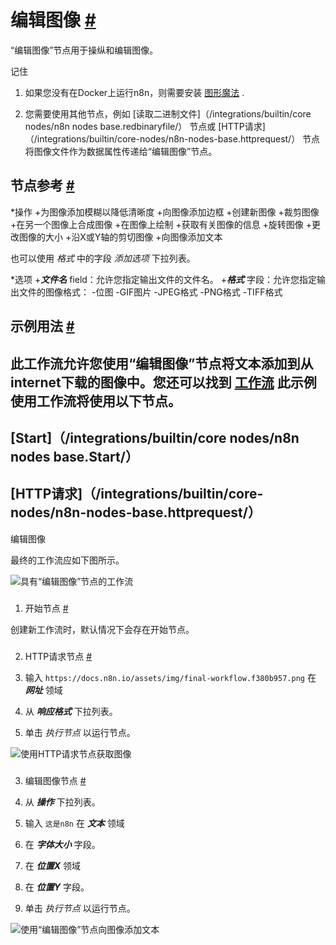 


 编辑图像
 [#](#编辑图像 "永久链接")
===============================================



 “编辑图像”节点用于操纵和编辑图像。
 




 记住
 


1. 如果您没有在Docker上运行n8n，则需要安装
 [图形魔法](http://www.graphicsmagick.org/README.html) 
 .



1. 您需要使用其他节点，例如
 [读取二进制文件]（/integrations/builtin/core nodes/n8n nodes base.redbinaryfile/）
 节点或
 [HTTP请求]（/integrations/builtin/core-nodes/n8n-nodes-base.httprequest/）
 节点将图像文件作为数据属性传递给“编辑图像”节点。



 节点参考
 [#](#节点引用 "永久链接")
-------------------------------------------------------


*操作
	+为图像添加模糊以降低清晰度
	+向图像添加边框
	+创建新图像
	+裁剪图像
	+在另一个图像上合成图像
	+在图像上绘制
	+获取有关图像的信息
	+旋转图像
	+更改图像的大小
	+沿X或Y轴的剪切图像
	+向图像添加文本



 也可以使用
 *格式*
 中的字段
 *添加选项*
 下拉列表。
 


*选项
	+***文件名***
	 field：允许您指定输出文件的文件名。
	+***格式***
	 字段：允许您指定输出文件的图像格式：
		-位图
		-GIF图片
		-JPEG格式
		-PNG格式
		-TIFF格式



 示例用法
 [#](#示例用法 "永久链接")
-----------------------------------------------------



 此工作流允许您使用“编辑图像”节点将文本添加到从internet下载的图像中。您还可以找到
 [工作流](https://n8n.io/workflows/591) 
 此示例使用工作流将使用以下节点。
-
 [Start]（/integrations/builtin/core nodes/n8n nodes base.Start/）
 -
 [HTTP请求]（/integrations/builtin/core-nodes/n8n-nodes-base.httprequest/）
 -
 编辑图像




 最终的工作流应如下图所示。
 



![具有“编辑图像”节点的工作流](https://d33wubrfki0l68.cloudfront.net/0aef514f4fb781e215b56f2d0c407348fc09aa20/fc206/_images/integrations/builtin/core-nodes/editimage/workflow.png)



### 
 1. 开始节点
 [#](#1-start-node "永久链接")



 创建新工作流时，默认情况下会存在开始节点。
 


### 
 2. HTTP请求节点
 [#](#2-http-request-node "永久链接")


1. 输入
 `https://docs.n8n.io/assets/img/final-workflow.f380b957.png` 
 在
 ***网址***
 领域
2. 从
 ***响应格式***
 下拉列表。
3. 单击
 *执行节点*
 以运行节点。



![使用HTTP请求节点获取图像](https://d33wubrfki0l68.cloudfront.net/2771f073881b0077184742b64823a46c3213cb2a/f6ae9/_images/integrations/builtin/core-nodes/editimage/httprequest_node.png)



### 
 3. 编辑图像节点
 [#](#3-edit-image-node "永久链接")


1. 从
 ***操作***
 下拉列表。
2. 输入
 `这是n8n`
 在
 ***文本***
 领域
3. 在
 ***字体大小***
 字段。
4. 在
 ***位置X***
 领域
5. 在
 ***位置Y***
 字段。
6. 单击
 *执行节点*
 以运行节点。



![使用“编辑图像”节点向图像添加文本](https://d33wubrfki0l68.cloudfront.net/fba1f00bd5f591e8894b79a14e079719ced1bba6/fa8c6/_images/integrations/builtin/core-nodes/editimage/editimage_node.png)





